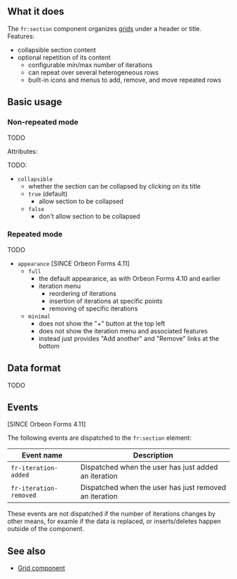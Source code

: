 

<!-- toc -->

## What it does

The `fr:section` component organizes [grids](grid.md) under a header or title. Features:

- collapsible section content
- optional repetition of its content
  - configurable min/max number of iterations
  - can repeat over several heterogeneous rows
  - built-in icons and menus to add, remove, and move repeated rows

## Basic usage

### Non-repeated mode

TODO

Attributes:

TODO:

- `collapsible`
  - whether the section can be collapsed by clicking on its title
  - `true` (default)
    - allow section to be collapsed
  - `false`
    - don't allow section to be collapsed

### Repeated mode

TODO

- `appearance` [SINCE Orbeon Forms 4.11]
  - `full`
    - the default appearance, as with Orbeon Forms 4.10 and earlier
    - iteration menu
      - reordering of iterations
      - insertion of iterations at specific points
      - removing of specific iterations
  - `minimal`
    - does not show the "+" button at the top left
    - does not show the iteration menu and associated features
    - instead just provides "Add another" and "Remove" links at the bottom

## Data format

TODO

## Events

[SINCE Orbeon Forms 4.11]

The following events are dispatched to the `fr:section` element:

| Event name | Description |
| --- | --- |
| `fr-iteration-added` | Dispatched when the user has just added an iteration |
| `fr-iteration-removed` | Dispatched when the user has just removed an iteration |

These events are not dispatched if the number of iterations changes by other means, for examle if the data is replaced, or inserts/deletes happen outside of the component.

## See also

- [Grid component](grid.md)